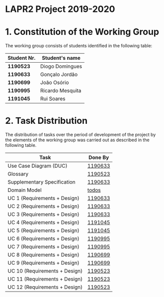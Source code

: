 # LAPR2 Project 2019-2020


# 1. Constitution of the Working Group ###

The working group consists of students identified in the following table:

| Student Nr.  | Student's name   |
|--------------|------------------|
| **1190523**  | Diogo Domingues  |
| **1190633**  | Gonçalo Jordão   |
| **1190699**  | João Osório      |
| **1190995**  | Ricardo Mesquita |
| **1191045**  | Rui Soares       |     



# 2. Task Distribution ###

The distribution of tasks over the period of development of the project by the elements of the working group was carried out as described in the following table.

| Task                         | Done By                                                                  |
|------------------------------|--------------------------------------------------------------------------|
| Use Case Diagram (DUC)       |  [1190633](DUC/DUC.md)                                                   |
| Glossary                     |  [1190523](Glossary.md)                                                  |
| Supplementary Specification  |  [1190633](FURPS.md)                                                     |   
| Domain Model                 |  [todos](MD/MD.md)                                                       |  
| UC 1 (Requirements + Design) |  [1190633](UC1/UC1_RegisterOrganization.md)                              |
| UC 2 (Requirements + Design) |  [1190633](UC2/UC2_RegisterFreelancer.md)                                |
| UC 3 (Requirements + Design) |  [1190633](UC3/UC3_CreateTask.md)                                        |
| UC 4 (Requirements + Design) |  [1191045](UC4/UC4_CreatePaymentTransactions.md)                         |  
| UC 5 (Requirements + Design) |  [1191045](UC5/UC5_SetPaymentDay.md)                                     |
| UC 6 (Requirements + Design) |  [1190995](UC6/UC6_MakeAutomaticPayment.md)                              |   
| UC 7 (Requirements + Design) |  [1190995](UC7/UC7_LoadTransactionsFile.md)                              |
| UC 8 (Requirements + Design) |  [1190699](UC8/UC8_FreelancersPerformanceStatistics.md)                  |
| UC 9 (Requirements + Design) |  [1190699](UC9/UC9_TaskExecutionTimeStatistics.md)                       |
| UC 10 (Requirements + Design)|  [1190523](UC10/UC10_AnalyseFreelancerPayments.md)                       |
| UC 11 (Requirements + Design)|  [1190523](UC11/UC11_NotifyDelaysFreelancers.md)                         |
| UC 12 (Requirements + Design)|  [1190523](UC12/UC12_SendEmailToFreelancers.md)                          |
